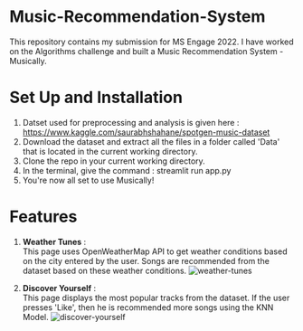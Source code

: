 # Music-Recommendation-System
This repository contains my submission for MS Engage 2022. I have worked on the Algorithms challenge and built a Music Recommendation System - Musically.

# Set Up and Installation
1. Datset used for preprocessing and analysis is given here : https://www.kaggle.com/saurabhshahane/spotgen-music-dataset
2. Download the dataset and extract all the files in a folder called 'Data' that is located in the current working directory.
4. Clone the repo in your current working directory.
5. In the terminal, give the command : streamlit run app.py
6. You're now all set to use Musically!

# Features
1. **Weather Tunes** : </br>
   This page uses OpenWeatherMap API to get weather conditions based on the city entered by the user. Songs are recommended from the dataset based on these weather   conditions.
         ![weather-tunes](https://user-images.githubusercontent.com/75329906/170872708-9cedf70e-43c8-4c03-b13a-33666dd15e04.jpeg)

2. **Discover Yourself** : </br>
  This page displays the most popular tracks from the dataset. If the user presses 'Like', then he is recommended more songs using the KNN Model.
         ![discover-yourself](https://user-images.githubusercontent.com/75329906/170872728-a2562886-da33-4791-8a99-df10e50f3237.jpeg)
